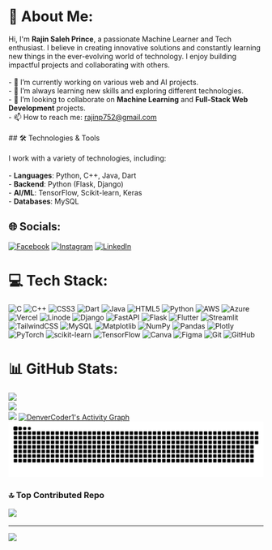 # 💫 About Me:
Hi, I'm **Rajin Saleh Prince**, a passionate Machine Learner and Tech enthusiast. I believe in creating innovative solutions and constantly learning new things in the ever-evolving world of technology. I enjoy building impactful projects and collaborating with others.<br><br>- 🔭 I’m currently working on various web and AI projects.<br>- 🌱 I’m always learning new skills and exploring different technologies.<br>- 👯 I’m looking to collaborate on **Machine Learning** and **Full-Stack Web Development** projects.<br>- 📫 How to reach me: rajinp752@gmail.com<br><br>## 🛠️ Technologies & Tools<br><br>I work with a variety of technologies, including:<br><br>- **Languages**: Python, C++, Java, Dart<br>- **Backend**: Python (Flask, Django)<br>- **AI/ML**: TensorFlow, Scikit-learn, Keras<br>- **Databases**: MySQL<br>


## 🌐 Socials:
[![Facebook](https://img.shields.io/badge/Facebook-%231877F2.svg?logo=Facebook&logoColor=white)](https://www.facebook.com/RajinSalehPrince/) [![Instagram](https://img.shields.io/badge/Instagram-%23E4405F.svg?logo=Instagram&logoColor=white)](https://www.instagram.com/rajin_saleh_prince/) [![LinkedIn](https://img.shields.io/badge/LinkedIn-%230077B5.svg?logo=linkedin&logoColor=white)](https://www.linkedin.com/in/rajin-saleh-prince-4573171b7/) 

# 💻 Tech Stack:
![C](https://img.shields.io/badge/c-%2300599C.svg?style=for-the-badge&logo=c&logoColor=white) ![C++](https://img.shields.io/badge/c++-%2300599C.svg?style=for-the-badge&logo=c%2B%2B&logoColor=white) ![CSS3](https://img.shields.io/badge/css3-%231572B6.svg?style=for-the-badge&logo=css3&logoColor=white) ![Dart](https://img.shields.io/badge/dart-%230175C2.svg?style=for-the-badge&logo=dart&logoColor=white) ![Java](https://img.shields.io/badge/java-%23ED8B00.svg?style=for-the-badge&logo=openjdk&logoColor=white) ![HTML5](https://img.shields.io/badge/html5-%23E34F26.svg?style=for-the-badge&logo=html5&logoColor=white) ![Python](https://img.shields.io/badge/python-3670A0?style=for-the-badge&logo=python&logoColor=ffdd54) ![AWS](https://img.shields.io/badge/AWS-%23FF9900.svg?style=for-the-badge&logo=amazon-aws&logoColor=white) ![Azure](https://img.shields.io/badge/azure-%230072C6.svg?style=for-the-badge&logo=microsoftazure&logoColor=white) ![Vercel](https://img.shields.io/badge/vercel-%23000000.svg?style=for-the-badge&logo=vercel&logoColor=white) ![Linode](https://img.shields.io/badge/linode-00A95C?style=for-the-badge&logo=linode&logoColor=white) ![Django](https://img.shields.io/badge/django-%23092E20.svg?style=for-the-badge&logo=django&logoColor=white) ![FastAPI](https://img.shields.io/badge/FastAPI-005571?style=for-the-badge&logo=fastapi) ![Flask](https://img.shields.io/badge/flask-%23000.svg?style=for-the-badge&logo=flask&logoColor=white) ![Flutter](https://img.shields.io/badge/Flutter-%2302569B.svg?style=for-the-badge&logo=Flutter&logoColor=white) ![Streamlit](https://img.shields.io/badge/Streamlit-%23FE4B4B.svg?style=for-the-badge&logo=streamlit&logoColor=white) ![TailwindCSS](https://img.shields.io/badge/tailwindcss-%2338B2AC.svg?style=for-the-badge&logo=tailwind-css&logoColor=white) ![MySQL](https://img.shields.io/badge/mysql-4479A1.svg?style=for-the-badge&logo=mysql&logoColor=white) ![Matplotlib](https://img.shields.io/badge/Matplotlib-%23ffffff.svg?style=for-the-badge&logo=Matplotlib&logoColor=black) ![NumPy](https://img.shields.io/badge/numpy-%23013243.svg?style=for-the-badge&logo=numpy&logoColor=white) ![Pandas](https://img.shields.io/badge/pandas-%23150458.svg?style=for-the-badge&logo=pandas&logoColor=white) ![Plotly](https://img.shields.io/badge/Plotly-%233F4F75.svg?style=for-the-badge&logo=plotly&logoColor=white) ![PyTorch](https://img.shields.io/badge/PyTorch-%23EE4C2C.svg?style=for-the-badge&logo=PyTorch&logoColor=white) ![scikit-learn](https://img.shields.io/badge/scikit--learn-%23F7931E.svg?style=for-the-badge&logo=scikit-learn&logoColor=white) ![TensorFlow](https://img.shields.io/badge/TensorFlow-%23FF6F00.svg?style=for-the-badge&logo=TensorFlow&logoColor=white) ![Canva](https://img.shields.io/badge/Canva-%2300C4CC.svg?style=for-the-badge&logo=Canva&logoColor=white) ![Figma](https://img.shields.io/badge/figma-%23F24E1E.svg?style=for-the-badge&logo=figma&logoColor=white) ![Git](https://img.shields.io/badge/git-%23F05033.svg?style=for-the-badge&logo=git&logoColor=white) ![GitHub](https://img.shields.io/badge/github-%23121011.svg?style=for-the-badge&logo=github&logoColor=white)
# 📊 GitHub Stats:
![](https://github-readme-stats.vercel.app/api?username=Rajin-Saleh&theme=merko&hide_border=false&include_all_commits=true&count_private=true)<br/>
![](https://github-readme-streak-stats.herokuapp.com/?user=Rajin-Saleh&theme=merko&hide_border=false)<br/>
![](https://github-readme-stats.vercel.app/api/top-langs/?username=Rajin-Saleh&theme=merko&hide_border=false&include_all_commits=true&count_private=true&layout=compact)
<a href="https://github.com/Rajin-Saleh"><img alt="DenverCoder1's Activity Graph" src="https://github-readme-activity-graph.vercel.app/graph/?username=Rajin-Saleh&bg_color=1F222E&color=F8D866&line=F85D7F&point=FFFFFF&hide_border=true" /></a>
<picture>
  <source media="(prefers-color-scheme: dark)" srcset="https://raw.githubusercontent.com/Rajin-Saleh/Rajin-Saleh/output/github-snake-dark.svg" />
  <source media="(prefers-color-scheme: light)" srcset="https://raw.githubusercontent.com/Rajin-Saleh/Rajin-Saleh/output/github-snake.svg" />
  <img alt="github-snake" src="https://raw.githubusercontent.com/Rajin-Saleh/Rajin-Saleh/output/github-snake-dark.svg" />
</picture>

### 🔝 Top Contributed Repo
![](https://github-contributor-stats.vercel.app/api?username=Rajin-Saleh&limit=5&theme=dark&combine_all_yearly_contributions=true)

---
[![](https://visitcount.itsvg.in/api?id=Rajin-Saleh&icon=3&color=7)](https://visitcount.itsvg.in)


<!-- Proudly created with GPRM ( https://gprm.itsvg.in ) -->

